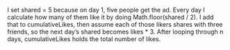 I set shared = 5 because on day 1, five people get the ad. Every day I calculate how many of them like it by doing Math.floor(shared / 2). I add that to cumulativeLikes, then assume each of those likers shares with three friends, so the next day’s shared becomes likes * 3. After looping through n days, cumulativeLikes holds the total number of likes.
